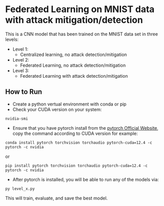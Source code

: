 # Federated Learning on MNIST data with attack mitigation/detection
This is a CNN model that has been trained on the MNIST data set in three levels:
- Level 1:
    - Centralized learning, no attack detection/mitigation
- Level 2:
    - Federated Learning, no attack detection/mitigation
- Level 3:
    - Federated Learning with attack detection/mitigation
## How to Run
- Create a python vertual environment with conda or pip
- Check your CUDA version on your system:
```
nvidia-smi
```
- Ensure that you have pytorch install from the [pytorch Official Website](https://pytorch.org/get-started/locally/), copy the command according to CUDA version
for example: 
```
conda install pytorch torchvision torchaudio pytorch-cuda=12.4 -c pytorch -c nvidia
```
or 
```
pip install pytorch torchvision torchaudio pytorch-cuda=12.4 -c pytorch -c nvidia
```
- After pytorch is installed, you will be able to run any of the models via:
```
py level_x.py
```
This will train, evaluate, and save the best model.
